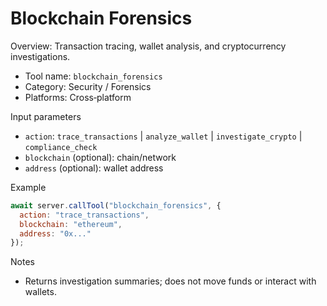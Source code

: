 # Blockchain Forensics

Overview: Transaction tracing, wallet analysis, and cryptocurrency investigations.

- Tool name: `blockchain_forensics`
- Category: Security / Forensics
- Platforms: Cross‑platform

Input parameters
- `action`: `trace_transactions` | `analyze_wallet` | `investigate_crypto` | `compliance_check`
- `blockchain` (optional): chain/network
- `address` (optional): wallet address

Example
```javascript
await server.callTool("blockchain_forensics", {
  action: "trace_transactions",
  blockchain: "ethereum",
  address: "0x..."
});
```

Notes
- Returns investigation summaries; does not move funds or interact with wallets.

